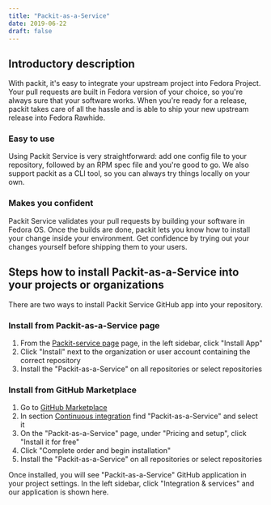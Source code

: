 ```yaml
---
title: "Packit-as-a-Service"
date: 2019-06-22
draft: false
---
```


## Introductory description
With packit, it's easy to integrate your upstream project into Fedora Project.
Your pull requests are built in Fedora version of your choice,
so you're always sure that your software works. When you're ready for a release,
packit takes care of all the hassle and is able to ship your new upstream release
into Fedora Rawhide.

### Easy to use

Using Packit Service is very straightforward: add one config file to your repository,
followed by an RPM spec file and you're good to go. We also support packit as a CLI tool,
so you can always try things locally on your own.

### Makes you confident

Packit Service validates your pull requests by building your software in Fedora OS.
Once the builds are done, packit lets you know how to install your change
inside your environment. Get confidence by trying out your changes yourself
before shipping them to your users.

## Steps how to install Packit-as-a-Service into your projects or organizations

There are two ways to install Packit Service GitHub app into your repository.

### Install from Packit-as-a-Service page
1. From the [Packit-service page](https://github.com/apps/packit-as-a-service) page,
in the left sidebar, click "Install App"
2. Click "Install" next to the organization or user account containing the correct repository
3. Install the "Packit-as-a-Service" on all repositories or select repositories

### Install from GitHub Marketplace
1. Go to [GitHub Marketplace](https://github.com/marketplace)
2. In section [Continuous integration](https://github.com/marketplace?category=continuous-integration)
find "Packit-as-a-Service" and select it
3. On the "Packit-as-a-Service" page, under "Pricing and setup", click "Install it for free"
4. Click "Complete order and begin installation"
5. Install the "Packit-as-a-Service" on all repositories or select repositories

Once installed, you will see "Packit-as-a-Service" GitHub application in your project settings.
In the left sidebar, click "Integration & services" and our application is shown here.